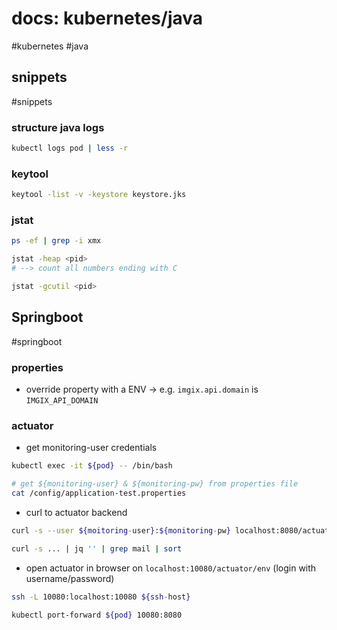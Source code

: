 # docs: kubernetes/java
#kubernetes #java
## snippets
#snippets 

### structure java logs
```bash
kubectl logs pod | less -r
```

### keytool

```bash
keytool -list -v -keystore keystore.jks
```

### jstat
```bash
ps -ef | grep -i xmx

jstat -heap <pid>
# --> count all numbers ending with C

jstat -gcutil <pid>
```

## Springboot
#springboot

### properties
- override property with a ENV -> e.g. `imgix.api.domain` is `IMGIX_API_DOMAIN`

### actuator
- get monitoring-user credentials

```bash
kubectl exec -it ${pod} -- /bin/bash

# get ${monitoring-user} & ${monitoring-pw} from properties file
cat /config/application-test.properties
```

- curl to actuator backend

```bash
curl -s --user ${moitoring-user}:${monitoring-pw} localhost:8080/actuator

curl -s ... | jq '' | grep mail | sort
```

- open actuator in browser on `localhost:10080/actuator/env` (login with username/password)

```bash
ssh -L 10080:localhost:10080 ${ssh-host}

kubectl port-forward ${pod} 10080:8080
```
